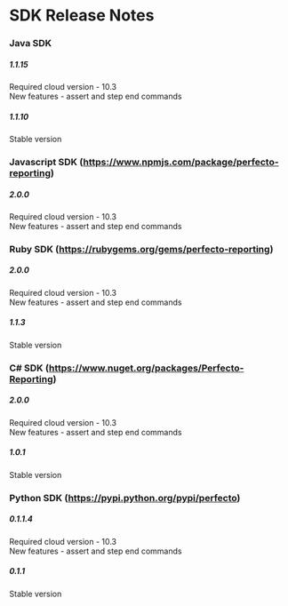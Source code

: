 SDK Release Notes
=============

### Java SDK
##### 1.1.15  
Required cloud version - 10.3  
New features - assert and step end commands  

##### 1.1.10  
Stable version

### Javascript SDK (https://www.npmjs.com/package/perfecto-reporting)
##### 2.0.0  
Required cloud version - 10.3  
New features - assert and step end commands  

### Ruby SDK (https://rubygems.org/gems/perfecto-reporting)
##### 2.0.0  
Required cloud version - 10.3  
New features - assert and step end commands  

##### 1.1.3  
Stable version  

### C# SDK (https://www.nuget.org/packages/Perfecto-Reporting)
##### 2.0.0  
Required cloud version - 10.3  
New features - assert and step end commands  

##### 1.0.1  
Stable version  

### Python SDK (https://pypi.python.org/pypi/perfecto)
##### 0.1.1.4  
Required cloud version - 10.3  
New features - assert and step end commands 

##### 0.1.1  
Stable version  

